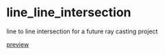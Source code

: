 # line_line_intersection

line to line intersection for a future ray casting project

[preview](https://editor.p5js.org/Sulay35/full/0Dcc-vu8)
